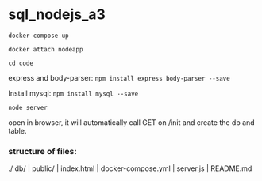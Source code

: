 # sql_nodejs_a3

`docker compose up`

`docker attach nodeapp`

`cd code`

express and body-parser: `npm install express body-parser --save`

Install mysql: `npm install mysql --save`

`node server`

open in browser, it will automatically call GET on /init and create the db and table.


### structure of files:
./
    db/
    |
    public/
    |       index.html
    |
    docker-compose.yml
    |
    server.js
    |
    README.md